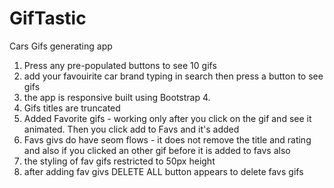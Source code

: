 # GifTastic
Cars Gifs generating app

1. Press any pre-populated buttons to see 10 gifs
2. add your favouirite car brand typing in search then press a button to see gifs
3. the app is responsive built using Bootstrap 4.
4. Gifs titles are truncated 
5. Added Favorite gifs  - working only after you click on the gif and see it animated. Then you click add to Favs and it's added
6. Favs givs do have seom flows - it does not remove the title and rating and also if you clicked an other gif before it is added to favs also
7. the styling of fav gifs restricted to 50px height
8. after adding fav givs DELETE ALL button appears to delete favs gifs
